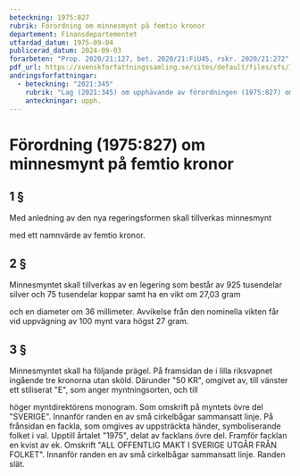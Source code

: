 ```yaml
---
beteckning: 1975:827
rubrik: Förordning om minnesmynt på femtio kronor
departement: Finansdepartementet
utfardad_datum: 1975-09-04
publicerad_datum: 2024-09-03
forarbeten: "Prop. 2020/21:127, bet. 2020/21:FiU45, rskr. 2020/21:272"
pdf_url: https://svenskforfattningssamling.se/sites/default/files/sfs/1975-09/SFS1975-827.pdf
andringsforfattningar:
  - beteckning: "2021:345"
    rubrik: "Lag (2021:345) om upphävande av förordningen (1975:827) om minnesmynt på femtio kronor"
    anteckningar: upph.
---
```


# Förordning (1975:827) om minnesmynt på femtio kronor

## 1 §

Med anledning av den nya regeringsformen skall tillverkas minnesmynt

med ett namnvärde av femtio kronor.

## 2 §

Minnesmyntet skall tillverkas av en legering som består av 925 tusendelar silver och 75 tusendelar koppar samt ha en vikt om 27,03 gram

och en diameter om 36 millimeter. Avvikelse från den nominella vikten får vid uppvägning av 100 mynt vara högst 27 gram.

## 3 §

Minnesmyntet skall ha följande prägel. På framsidan de i lilla riksvapnet ingående tre kronorna utan sköld. Därunder "50 KR", omgivet av, till vänster ett stiliserat "E", som anger myntningsorten, och till

höger myntdirektörens monogram. Som omskrift på myntets övre del "SVERIGE". Innanför randen en av små cirkelbågar sammansatt linje. På frånsidan en fackla, som omgives av uppsträckta händer, symboliserande folket i val. Upptill årtalet "1975", delat av facklans övre del. Framför facklan en kvist av ek. Omskrift "ALL OFFENTLIG MAKT I SVERIGE UTGÅR FRÅN FOLKET". Innanför randen en av små cirkelbågar sammansatt linje. Randen slät.